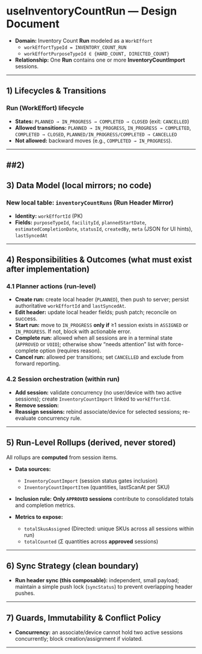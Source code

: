 # useInventoryCountRun — Design Document

* **Domain:** Inventory Count **Run** modeled as a `WorkEffort`
    * `workEffortTypeId = INVENTORY_COUNT_RUN`
    * `workEffortPurposeTypeId ∈ {HARD_COUNT, DIRECTED_COUNT}`
* **Relationship:** One **Run** contains one or more **InventoryCountImport** sessions.

---

## 1) Lifecycles & Transitions

### Run (WorkEffort) lifecycle

* **States:** `PLANNED → IN_PROGRESS → COMPLETED → CLOSED` (exit: `CANCELLED`)
* **Allowed transitions:**
  `PLANNED → IN_PROGRESS`, `IN_PROGRESS → COMPLETED`, `COMPLETED → CLOSED`,
  `PLANNED/IN_PROGRESS/COMPLETED → CANCELLED`
* **Not allowed:** backward moves (e.g., `COMPLETED → IN_PROGRESS`).

---
##2)
---
## 3) Data Model (local mirrors; no code)

### New local table: `inventoryCountRuns` (Run Header Mirror)

* **Identity:** `workEffortId` (PK)
* **Fields:** `purposeTypeId`, `facilityId`, `plannedStartDate`, `estimatedCompletionDate`, `statusId`, `createdBy`, `meta` (JSON for UI hints), `lastSyncedAt`

---

## 4) Responsibilities & Outcomes (what must exist after implementation)

### 4.1 Planner actions (run-level)

* **Create run:** create local header (`PLANNED`), then push to server; persist authoritative `workEffortId` and `lastSyncedAt`.
* **Edit header:** update local header fields; push patch; reconcile on success.
* **Start run:** move to `IN_PROGRESS` **only if** ≥1 session exists in `ASSIGNED` or `IN_PROGRESS`. If not, block with actionable error.
* **Complete run:** allowed when all sessions are in a terminal state (`APPROVED` or `VOID`); otherwise show “needs attention” list with force-complete option (requires reason).
* **Cancel run:** allowed per transitions; set `CANCELLED` and exclude from forward reporting.

### 4.2 Session orchestration (within run)

* **Add session:** validate concurrency (no user/device with two active sessions); create `InventoryCountImport` linked to `workEffortId`.
* **Remove session:** 
* **Reassign sessions:** rebind associate/device for selected sessions; re-evaluate concurrency rule.

---

## 5) Run-Level Rollups (derived, never stored)

All rollups are **computed** from session items.

* **Data sources:**

    * `InventoryCountImport` (session status gates inclusion)
    * `InventoryCountImportItem` (quantities, lastScanAt per SKU)&#x20;
* **Inclusion rule:** **Only `APPROVED` sessions** contribute to consolidated totals and completion metrics.&#x20;
* **Metrics to expose:**

    * `totalSkusAssigned` (Directed: unique SKUs across all sessions within run)
    * `totalCounted` (Σ quantities across **approved** sessions)

---

## 6) Sync Strategy (clean boundary)

* **Run header sync (this composable):** independent, small payload; maintain a simple push lock (`syncStatus`) to prevent overlapping header pushes.

---

## 7) Guards, Immutability & Conflict Policy

* **Concurrency:** an associate/device cannot hold two active sessions concurrently; block creation/assignment if violated.
---

